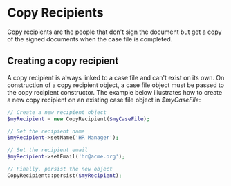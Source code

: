 # Copy Recipients
Copy recipients are the people that don't sign the document but get a copy of
the signed documents when the case file is completed.

## Creating a copy recipient
A copy recipient is always linked to a case file and can't exist on its own. On
construction of a copy recipient object, a case file object must be passed to
the copy recipient constructor. The example below illustrates how to create a
new copy recipient on an existing case file object in _$myCaseFile_:

```php
// Create a new recipient object
$myRecipient = new CopyRecipient($myCaseFile);

// Set the recipient name
$myRecipient->setName('HR Manager');

// Set the recipient email
$myRecipient->setEmail('hr@acme.org');

// Finally, persist the new object
CopyRecipient::persist($myRecipient);
```
